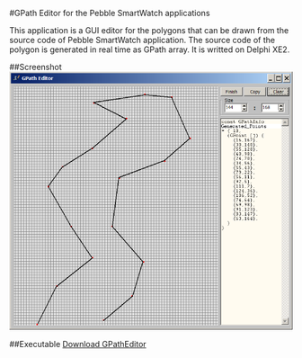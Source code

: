 #GPath Editor for the Pebble SmartWatch applications

This application is a GUI editor for the polygons that can be drawn from the source code of Pebble SmartWatch application. The source code of the polygon is generated in real time as GPath array.
It is writted on Delphi XE2.

##Screenshot
![Alt Screenshot](/ScreenShot.png?raw=true "Screenshot")

##Executable
[Download GPathEditor](/GPathEditor.exe)
